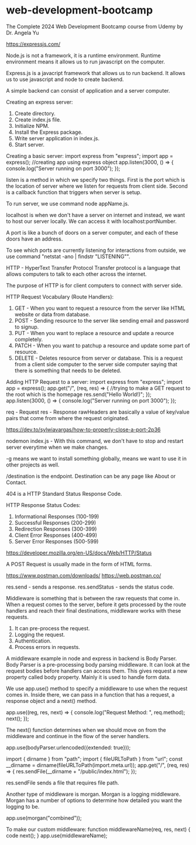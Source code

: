 # web-development-bootcamp
The Complete 2024 Web Development Bootcamp course from Udemy by Dr. Angela Yu

https://expressjs.com/

Node.js is not a framework, it is a runtime environment.
Runtime environment means it allows us to run javascript on the computer.

Express.js is a javacript framework that allows us to run backend. It allows us to use javascript and node to create backend.

A simple backend can consist of application and a server computer.

Creating an express server:
1. Create directory.
2. Create index.js file.
3. Initialize NPM.
4. Install the Express package.
5. Write server application in index.js.
6. Start server.

Creating a basic server:
import express from "express";
import app = express();   //creating app using express object
app.listen(3000, () => {
    console.log("Server running on port 3000");
});

listen is a method in which we specify two things. First is the port which is the location of server where we listen for requests from client side. Second is a callback function that triggers when server is setup.

To run server, we use command node appName.js.

localhost is when we don't have a server on internet and instead, we want to host our server locally.
We can access it with localhost:portNumber.

A port is like a bunch of doors on a server computer, and each of these doors have an address.

To see which ports are currently listening for interactions from outside, we use command "netstat -ano | findstr "LISTENING"".

HTTP - HyperText Transfer Protocol
Transfer protocol is a language that allows computers to talk to each other across the internet.

The purpose of HTTP is for client computers to connect with server side.

HTTP Request Vocabulary (Route Handlers):
1. GET - When you want to request a resource from the server like HTML website or data from database.
2. POST - Sending resource to the server like sending email and password to signup.
3. PUT - When you want to replace a resource and update a reource completely.
4. PATCH - When you want to patchup a resource and update some part of resource. 
5. DELETE - Deletes resource from server or database. This is a request from a client side computer to the server side computer saying that there is something that needs to be deleted.

Adding HTTP Request to a server:
import express from "express";
import app = express();
app.get("/", (req, res) => {   //trying to make a GET request to the root which is the homepage
    res.send("Hello World!)";
});
app.listen(3000, () => {
    console.log("Server running on port 3000");
});

req - Request
res - Response
rawHeaders are basically a value of key/value pairs that come from where the request originated.

https://dev.to/sylwiavargas/how-to-properly-close-a-port-2p36

nodemon index.js - With this command, we don't have to stop and restart server everytime when we make changes.

-g means we want to install something globally, means we want to use it in other projects as well.

/destination is the endpoint. Destination can be any page like About or Contact.

404 is a HTTP Standard Status Response Code.

HTTP Response Status Codes:
1. Informational Responses (100-199)
2. Successful Responses (200-299)
3. Redirection Responses (300-399)
4. Client Error Responses (400-499)
5. Server Error Responses (500-599)

https://developer.mozilla.org/en-US/docs/Web/HTTP/Status

A POST Request is usually made in the form of HTML forms.

https://www.postman.com/downloads/
https://web.postman.co/

res.send - sends a response.
res.sendStatus - sends the status code.

Middleware is something that is between the raw requests that come in. When a request comes to the server, before it gets processed by the route handlers and reach their final destinations, middleware works with these requests.
1. It can pre-process the request.
2. Logging the request.
3. Authentication.
4. Process errors in requests.

A middleware example in node and express in backend is Body Parser.
Body Parser is a pre-processing body parsing middleware. It can look at the request bodies before handlers can access them. This gives request a new property called body property. Mainly it is used to handle form data.

We use app.use() method to specify a middleware to use when the request comes in. Inside there, we can pass in a function that has a request, a response object and a next() method.

app.use((reg, res, next) => {
    console.log("Request Method: ", req.method);
    next();
});

The next() function determines when we should move on from the middleware and continue in the flow of the server handlers.

app.use(bodyParser.urlencoded({extended: true}));

import { dirname } from "path";
import { fileURLToPath } from "url";
const __dirname = dirname(fileURLToPath(import.meta.url));
app.get("/", (req, res) => {
  res.sendFile(__dirname + "/public/index.html");
});

res.sendFile sends a file that requires file path.

Another type of middleware is morgan. Morgan is a logging middleware.
Morgan has a number of options to determine how detailed you want the logging to be.

app.use(morgan("combined"));

To make our custom middleware:
function middlewareName(req, res, next) {
    code
    next();
}
app.use(middlewareName);